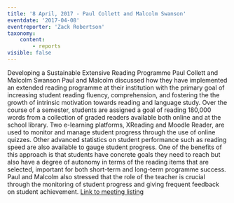 ```yaml
---
title: '8 April, 2017 - Paul Collett and Malcolm Swanson'
eventdate: '2017-04-08'
eventreporter: 'Zack Robertson'
taxonomy:
    content:
        - reports
visible: false
---
```


Developing a Sustainable Extensive Reading Programme
Paul Collett and Malcolm Swanson
Paul and Malcolm discussed how they have implemented an extended reading programme at their institution with the primary goal of increasing student reading fluency, comprehension, and fostering the the growth of intrinsic motivation towards reading and language study. Over the course of a semester, students are assigned a goal of reading 180,000 words from a collection of graded readers available both online and at the school library. Two e-learning platforms, XReading and Moodle Reader, are used to monitor and manage student progress through the use of online quizzes. Other advanced statistics on student performance such as reading speed are also available to gauge student progress. One of the benefits of this approach is that students have concrete goals they need to reach but also have a degree of autonomy in terms of the reading items that are selected, important for both short-term and long-term programme success. Paul and Malcolm also stressed that the role of the teacher is crucial through the monitoring of student progress and giving frequent feedback on student achievement.
<a href="../schedule/2017/april/08">Link to meeting listing</a>
